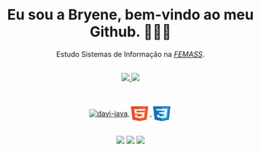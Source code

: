 ### <h1 align="center">Eu sou a Bryene, bem-vindo ao meu Github. 👩🏻‍💻</h1>
  <p align="center">Estudo Sistemas de Informação na <a href="https://www.macae.rj.gov.br/femass/conteudo/titulo/apresentacao/"><i>FEMASS</i></a>.

##
<div align="center">
  <a href="https://github.com/bryene">
  <img height="180em" src="https://github-readme-stats.vercel.app/api?username=bryene&show_icons=true&theme=highcontrast&include_all_commits=true&count_private=true"/>
  <img height="180em" src="https://github-readme-stats.vercel.app/api/top-langs/?username=bryene&layout=compact&langs_count=7&theme=highcontrast"/>
</div>
  
<div align="center" valign="top"><br>

##
  <img align="center" alt="davi-java" height="40" width="40" src="https://cdn.jsdelivr.net/gh/devicons/devicon/icons/java/java-original.svg"> 
                                                               
  <img align="center" alt="Rafa-HTML" height="30" width="40" src="https://raw.githubusercontent.com/devicons/devicon/master/icons/html5/html5-original.svg">
  <img align="center" alt="Rafa-CSS" height="30" width="40" src="https://raw.githubusercontent.com/devicons/devicon/master/icons/css3/css3-original.svg">
  

<div align="center">
  
</div>

##
<div>

  <a href = "mailto:bryenev@gmail.com"><img src="https://img.shields.io/badge/Gmail-D14836?style=for-the-badge&logo=gmail&logoColor=white" target="_blank"></a>
  <a href="https://www.linkedin.com/in/bryene-fernandes-70457a1a4/" target="_blank"><img src="https://img.shields.io/badge/-LinkedIn-%230077B5?style=for-the-badge&logo=linkedin&logoColor=white" target="_blank"></a> 
   <a href="https://instagram.com/bryeneg" target="_blank"><img src="https://img.shields.io/badge/-Instagram-%23E4405F?style=for-the-badge&logo=instagram&logoColor=white" target="_blank"></a>

  
    
    

